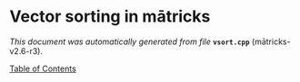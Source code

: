 
# Vector sorting in mātricks
_This document was automatically generated from file_ **`vsort.cpp`** (mātricks-v2.6-r3).


[Table of Contents](README.md)
